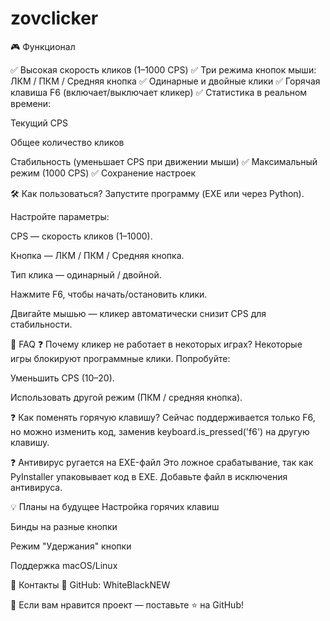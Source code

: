 # zovclicker
🎮 Функционал

✅ Высокая скорость кликов (1–1000 CPS)
✅ Три режима кнопок мыши: ЛКМ / ПКМ / Средняя кнопка
✅ Одинарные и двойные клики
✅ Горячая клавиша F6 (включает/выключает кликер)
✅ Статистика в реальном времени:

Текущий CPS

Общее количество кликов

Стабильность (уменьшает CPS при движении мыши)
✅ Максимальный режим (1000 CPS)
✅ Сохранение настроек

🛠️ Как пользоваться?
Запустите программу (EXE или через Python).

Настройте параметры:

CPS — скорость кликов (1–1000).

Кнопка — ЛКМ / ПКМ / Средняя кнопка.

Тип клика — одинарный / двойной.

Нажмите F6, чтобы начать/остановить клики.

Двигайте мышью — кликер автоматически снизит CPS для стабильности.

📌 FAQ
❓ Почему кликер не работает в некоторых играх?
Некоторые игры блокируют программные клики. Попробуйте:

Уменьшить CPS (10–20).

Использовать другой режим (ПКМ / средняя кнопка).

❓ Как поменять горячую клавишу?
Сейчас поддерживается только F6, но можно изменить код, заменив keyboard.is_pressed('f6') на другую клавишу.

❓ Антивирус ругается на EXE-файл
Это ложное срабатывание, так как PyInstaller упаковывает код в EXE. Добавьте файл в исключения антивируса.

💡 Планы на будущее
Настройка горячих клавиш

Бинды на разные кнопки

Режим "Удержания" кнопки

Поддержка macOS/Linux

📢 Контакты
💬 GitHub: WhiteBlackNEW

🚀 Если вам нравится проект — поставьте ⭐ на GitHub!
